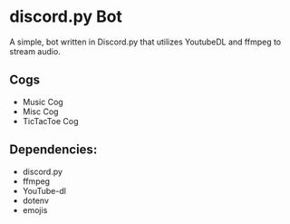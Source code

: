 # discord.py Bot
A simple, bot written in Discord.py that utilizes YoutubeDL and ffmpeg to stream audio.

## Cogs
- Music Cog
- Misc Cog
- TicTacToe Cog

## Dependencies:

- discord.py
- ffmpeg
- YouTube-dl
- dotenv
- emojis
